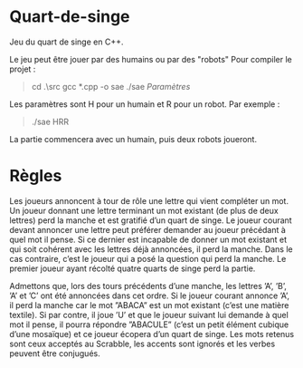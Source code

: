 # Quart-de-singe
Jeu du quart de singe en C++.

Le jeu peut être jouer par des humains ou par des "robots"
Pour compiler le projet :
>cd .\src
> gcc *.cpp -o sae
> ./sae *Paramètres*

Les paramètres sont H pour un humain et R pour un robot.
Par exemple :
> ./sae HRR

La partie commencera avec un humain, puis deux robots joueront.

# Règles
Les joueurs annoncent à tour de rôle une lettre qui vient compléter un mot. Un joueur donnant une lettre terminant un mot existant (de plus de deux lettres) perd la manche et est gratifié d’un quart de singe. Le joueur courant devant annoncer une lettre peut préférer demander au joueur précédant à quel mot il pense. Si ce dernier est incapable de donner un mot existant et qui soit cohérent avec les lettres déjà annoncées, il perd la manche. Dans le cas contraire, c’est le joueur qui a posé la question qui perd la manche. Le premier joueur ayant récolté quatre quarts de singe perd la partie.

Admettons que, lors des tours précédents d’une manche, les lettres ’A’, ’B’, ’A’ et ’C’ ont été annoncées dans cet ordre. Si le joueur courant annonce ’A’, il perd la manche car le mot ”ABACA” est un mot existant (c’est une matière textile). Si par contre, il joue ’U’ et que le joueur suivant lui demande à quel mot il pense, il pourra répondre ”ABACULE” (c’est un petit élément cubique d’une mosaïque) et ce joueur écopera d’un quart de singe. Les mots retenus sont ceux acceptés au Scrabble, les accents sont ignorés et les verbes peuvent être conjugués.
